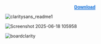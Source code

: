 <p align="center">
  <a href="YOUR_DOWNLOAD_LINK" 
     style="text-decoration-line: underline; 
            text-decoration-style: double; 
            text-decoration-color: #0366d6; 
            color: #0366d6;
            font-weight: 600;
            font-family: Arial, sans-serif;">
    Download
  </a>
</p>



![claritysans_readme1](https://github.com/user-attachments/assets/71f95f12-169f-4d4e-9a21-7de80761091c)

![Screenshot 2025-06-18 105958](https://github.com/user-attachments/assets/e48c0f48-96c0-4bff-beaf-bc049c1422ef)


![boardclarity](https://github.com/user-attachments/assets/270e7ce4-8ed4-4997-a8d8-b7d321c3afe0)
